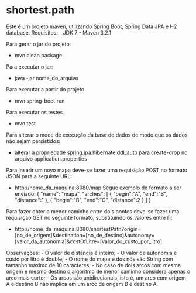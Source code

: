 # shortest.path
Este é um projeto maven, utilizando Spring Boot, Spring Data JPA e H2 database.
Requisitos:
	- JDK 7
	- Maven 3.2.1

Para gerar o jar do projeto:
- mvn clean package

Para executar o jar:
- java -jar nome_do_arquivo

Para executar a partir do projeto
- mvn spring-boot:run

Para executar os testes
- mvn test

Para alterar o mode de execução da base de dados de modo que os dados não sejam persistidos:
- alterar a propriedade spring.jpa.hibernate.ddl_auto para create-drop no arquivo application.properties

Para inserir um novo mapa deve-se fazer uma requisição POST no formato JSON para a seguinte URL:
- http://nome_da_maquina:8080/map
Segue exemplo do formato a ser enviado:
{
    "name": "mapa",
    "arches": [
		{
			"begin":"A",
			"end":"B",
			"distance":1
		},
		{
			"begin":"B",
			"end":"C",
			"distance":2
		}
    ]
}

Para fazer obter o menor caminho entre dois pontos deve-se fazer uma requisição GET no seguinte formato, substituindo os valores entre []:
- http://nome_da_maquina:8080/shortestPath?origin=[no_de_origem]&destination=[no_de_destino]&autonomy=[valor_da_autonomia]&costOfLitre=[valor_do_custo_por_litro]

Observações:
	- O valor de distância é inteiro;
	- O valor de autonomia e custo por litro é double;
	- O nome do mapa e dos nós são String com tamanho máximo de 10 caracteres;
	- No caso de dois arcos com mesma origem e mesmo destino o algoritmo de menor caminho considera apenas o arco mais curto;
	- Os arcos são unidirecionais, isto é, um arco com origem A e destino B não implica em um arco de origem B e destino A.
